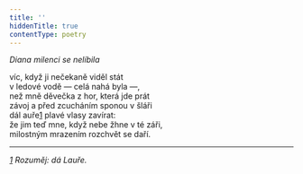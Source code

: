 ```yaml
---
title: ''
hiddenTitle: true
contentType: poetry
---
```


<section>

_Diana milenci se nelíbila_

víc, když ji nečekaně viděl stát  
v ledové vodě — celá nahá byla —,  
než mně děvečka z hor, která jde prát  
závoj a před zcucháním sponou v šláři  
dál auře[1](./resources/undefined) plavé vlasy zavírat:  
že jim teď mne, když nebe žhne v té záři,  
milostným mrazením rozchvět se daří.

</section>

<section>

* * *

_[1](./resources/undefined) Rozuměj: dá Lauře._

</section>
